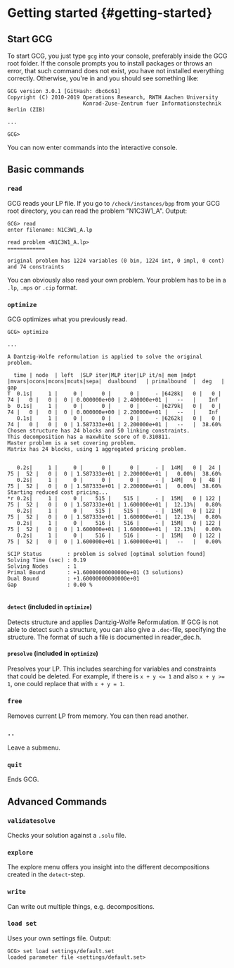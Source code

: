 # Getting started {#getting-started}
## Start GCG
To start GCG, you just type `gcg` into your console, preferably inside the GCG
root folder. If the console prompts you to install packages or throws an error,
that such command does not exist, you have not installed everything correctly.
Otherwise, you're in and you should see something like:
```
GCG version 3.0.1 [GitHash: dbc6c61]
Copyright (C) 2010-2019 Operations Research, RWTH Aachen University
                        Konrad-Zuse-Zentrum fuer Informationstechnik Berlin (ZIB)

...

GCG>

```

You can now enter commands into the interactive console.

## Basic commands
### `read`
GCG reads your LP file. If you go to `/check/instances/bpp` from your GCG root
directory, you can read the problem "N1C3W1_A". Output:
```
GCG> read
enter filename: N1C3W1_A.lp

read problem <N1C3W1_A.lp>
============

original problem has 1224 variables (0 bin, 1224 int, 0 impl, 0 cont) and 74 constraints

```

You can obviously also read your own problem. Your problem has to be in a
`.lp`, `.mps` or `.cip` format.

### `optimize`
GCG optimizes what you previously read.
```
GCG> optimize

...

A Dantzig-Wolfe reformulation is applied to solve the original problem.

  time | node  | left  |SLP iter|MLP iter|LP it/n| mem |mdpt |mvars|ocons|mcons|mcuts|sepa|  dualbound   | primalbound  |  deg   |  gap   
T  0.1s|     1 |     0 |      0 |      0 |     - |6428k|   0 |   0 |  74 |   0 |   0 |  0 | 0.000000e+00 | 2.400000e+01 |   --   |    Inf
b  0.1s|     1 |     0 |      0 |      0 |     - |6279k|   0 |   0 |  74 |   0 |   0 |  0 | 0.000000e+00 | 2.200000e+01 |   --   |    Inf
   0.1s|     1 |     0 |      0 |      0 |     - |6262k|   0 |   0 |  74 |   0 |   0 |  0 | 1.587333e+01 | 2.200000e+01 |   --   |  38.60%
Chosen structure has 24 blocks and 50 linking constraints.
This decomposition has a maxwhite score of 0.310811.
Master problem is a set covering problem.
Matrix has 24 blocks, using 1 aggregated pricing problem.


   0.2s|     1 |     0 |      0 |      0 |     - |  14M|   0 |  24 |  75 |  52 |   0 |  0 | 1.587333e+01 | 2.200000e+01 |   0.00%|  38.60%
   0.2s|     1 |     0 |      0 |      0 |     - |  14M|   0 |  48 |  75 |  52 |   0 |  0 | 1.587333e+01 | 2.200000e+01 |   0.00%|  38.60%
Starting reduced cost pricing...
*r 0.2s|     1 |     0 |    515 |    515 |     - |  15M|   0 | 122 |  75 |  52 |   0 |  0 | 1.587333e+01 | 1.600000e+01 |  12.13%|   0.80%
   0.2s|     1 |     0 |    515 |    515 |     - |  15M|   0 | 122 |  75 |  52 |   0 |  0 | 1.587333e+01 | 1.600000e+01 |  12.13%|   0.80%
   0.2s|     1 |     0 |    516 |    516 |     - |  15M|   0 | 122 |  75 |  52 |   0 |  0 | 1.600000e+01 | 1.600000e+01 |  12.13%|   0.00%
   0.2s|     1 |     0 |    516 |    516 |     - |  15M|   0 | 122 |  75 |  52 |   0 |  0 | 1.600000e+01 | 1.600000e+01 |   --   |   0.00%

SCIP Status        : problem is solved [optimal solution found]
Solving Time (sec) : 0.19
Solving Nodes      : 1
Primal Bound       : +1.60000000000000e+01 (3 solutions)
Dual Bound         : +1.60000000000000e+01
Gap                : 0.00 %


```

#### `detect` (included in `optimize`)
Detects structure and applies Dantzig-Wolfe Reformulation. If GCG is not able to
detect such a structure, you can also give a `.dec`-file, specifying the structure.
The format of such a file is documented in reader_dec.h.

#### `presolve` (included in `optimize`)
Presolves your LP. This includes searching for variables and constraints that could be deleted.
For example, if there is `x + y <= 1` and also `x + y >= 1`, one could
replace that with `x + y = 1`.

### `free`
Removes current LP from memory. You can then read another.

### `..`
Leave a submenu.

### `quit`
Ends GCG.

## Advanced Commands
### `validatesolve`
Checks your solution against a `.solu` file.

### `explore`
The explore menu offers you insight into the different decompositions created
in the `detect`-step.

### `write`
Can write out multiple things, e.g. decompositions.

### `load set`
Uses your own settings file. Output:
```
GCG> set load settings/default.set
loaded parameter file <settings/default.set>
```

